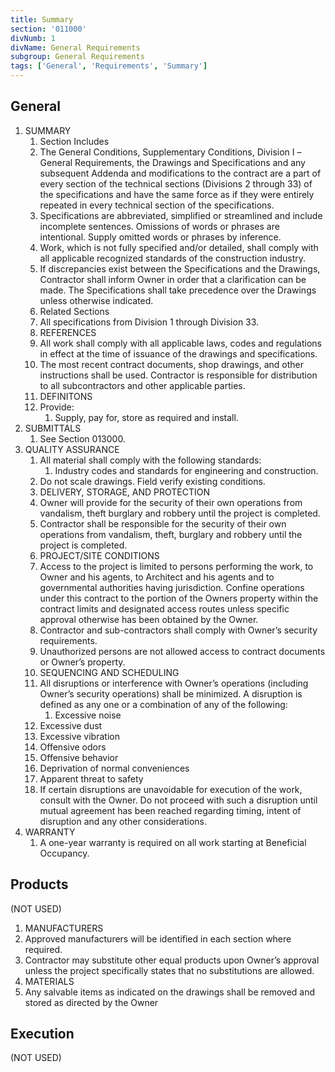 ```yaml
---
title: Summary
section: '011000'
divNumb: 1
divName: General Requirements
subgroup: General Requirements
tags: ['General', 'Requirements', 'Summary']
---
```



## General

1. SUMMARY
   1. Section Includes
   1. The General Conditions, Supplementary Conditions, Division I –General Requirements, the Drawings and Specifications and any subsequent Addenda and modifications to the contract are a part of every section of the technical sections (Divisions 2 through 33) of the specifications and have the same force as if they were entirely repeated in every technical section of the specifications.
   1. Specifications are abbreviated, simplified or streamlined and include incomplete sentences. Omissions of words or phrases are intentional. Supply omitted words or phrases by inference.
   1. Work, which is not fully specified and/or detailed, shall comply with all applicable recognized standards of the construction industry.
   1. If discrepancies exist between the Specifications and the Drawings, Contractor shall inform Owner in order that a clarification can be made. The Specifications shall take precedence over the Drawings unless otherwise indicated.
   1. Related Sections
   1. All specifications from Division 1 through Division 33.
   1. REFERENCES
   1. All work shall comply with all applicable laws, codes and regulations in effect at the time of issuance of the drawings and specifications.
   1. The most recent contract documents, shop drawings, and other instructions shall be used. Contractor is responsible for distribution to all subcontractors and other applicable parties.
   1. DEFINITONS
   1. Provide:
      1. Supply, pay for, store as required and install.
1. SUBMITTALS
   1. See Section 013000.
1. QUALITY ASSURANCE
   1. All material shall comply with the following standards:
      1. Industry codes and standards for engineering and construction.
   1. Do not scale drawings. Field verify existing conditions.
   1. DELIVERY, STORAGE, AND PROTECTION
   1. Owner will provide for the security of their own operations from vandalism, theft burglary and robbery until the project is completed.
   1. Contractor shall be responsible for the security of their own operations from vandalism, theft, burglary and robbery until the project is completed.
   1. PROJECT/SITE CONDITIONS
   1. Access to the project is limited to persons performing the work, to Owner and his agents, to Architect and his agents and to governmental authorities having jurisdiction. Confine operations under this contract to the portion of the Owners property within the contract limits and designated access routes unless specific approval otherwise has been obtained by the Owner.
   1. Contractor and sub-contractors shall comply with Owner’s security requirements.
   1. Unauthorized persons are not allowed access to contract documents or Owner’s property.
   1. SEQUENCING AND SCHEDULING
   1. All disruptions or interference with Owner’s operations (including Owner’s security operations) shall be minimized. A disruption is defined as any one or a combination of any of the following:
      1. Excessive noise
   1. Excessive dust
   1. Excessive vibration
   1. Offensive odors
   1. Offensive behavior
   1. Deprivation of normal conveniences
   1. Apparent threat to safety
   1. If certain disruptions are unavoidable for execution of the work, consult with the Owner. Do not proceed with such a disruption until mutual agreement has been reached regarding timing, intent of disruption and any other considerations.
1. WARRANTY
   1. A one-year warranty is required on all work starting at Beneficial Occupancy.

## Products
 (NOT USED)
   1. MANUFACTURERS
   1. Approved manufacturers will be identified in each section where required.
   1. Contractor may substitute other equal products upon Owner’s approval unless the project specifically states that no substitutions are allowed.
   1. MATERIALS
   1. Any salvable items as indicated on the drawings shall be removed and stored as directed by the Owner

## Execution
 (NOT USED)


